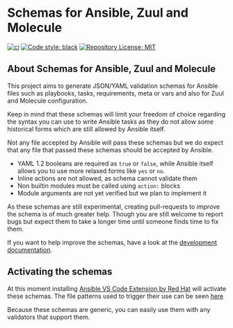 # Schemas for Ansible, Zuul and Molecule

[![ci](https://github.com/ansible-community/schemas/actions/workflows/npm.yml/badge.svg)](https://github.com/ansible-community/schemas/actions/workflows/npm.yml)
[![Code style: black](https://img.shields.io/badge/code%20style-black-000000.svg)](https://github.com/psf/black)
[![Repository License: MIT](https://img.shields.io/badge/license-MIT-brightgreen.svg)](LICENSE)

## About Schemas for Ansible, Zuul and Molecule

This project aims to generate JSON/YAML validation schemas for Ansible
files such as playbooks, tasks, requirements, meta or vars and also for
Zuul and Molecule configuration.

Keep in mind that these schemas will limit your freedom of choice regarding
the syntax you can use to write Ansible tasks as they do not allow some
historical forms which are still allowed by Ansible itself.

Not any file accepted by Ansible will pass these schemas but we do expect
that any file that passed these schemas should be accepted by Ansible.

- YAML 1.2 booleans are required as `true` or `false`, while Ansible itself
  allows you to use more relaxed forms like `yes` or `no`.
- Inline actions are not allowed, as schema cannot validate them
- Non builtin modules must be called using `action:` blocks
- Module arguments are not yet verified but we plan to implement it

As these schemas are still experimental, creating pull-requests to improve the
schema is of much greater help. Though you are still welcome to report bugs
but expect them to take a longer time until someone finds time to fix them.

If you want to help improve the schemas, have a look at the [development
documentation](CONTRIBUTING.md).

## Activating the schemas

At this moment installing [Ansible VS Code Extension by Red Hat](https://marketplace.visualstudio.com/items?itemName=redhat.ansible)
will activate these schemas. The file patterns used to trigger their use can be seen
[here](https://github.com/ansible-community/vscode-ansible/blob/master/package.json#L44-L94)

Because these schemas are generic, you can easily use them with any validators
that support them.
